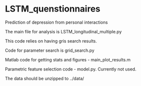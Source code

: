 # LSTM_quenstionnaires
Prediction of depression from personal interactions 

The main file for analysis is LSTM_longitudinal_multiple.py

This code relies on having gris search results. 

Code for parameter search is grid_search.py

Matlab code for getting stats and figures - main_plot_results.m

Parametric feature selection code - model.py. Currently not used.

The data should be unzipped to ../data/
